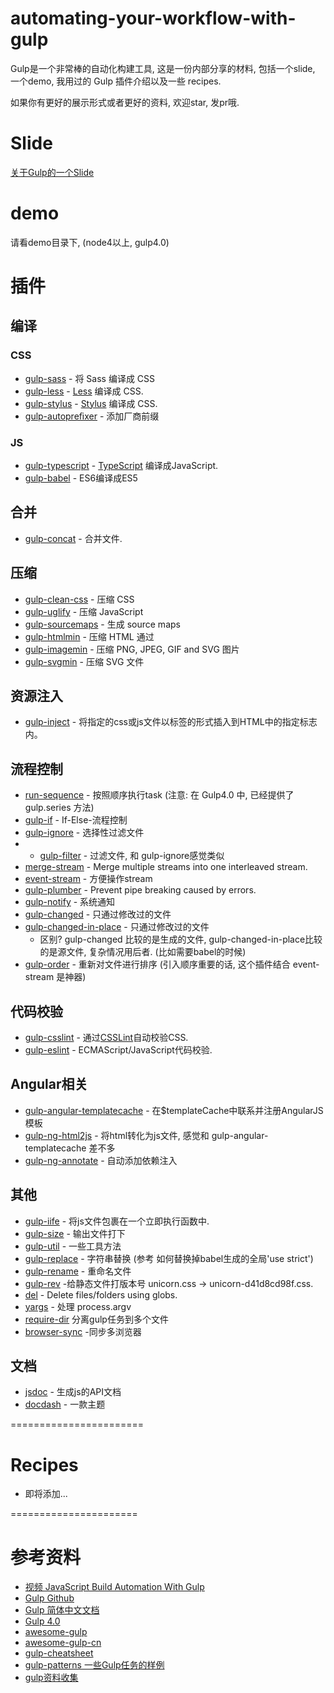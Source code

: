 # automating-your-workflow-with-gulp

Gulp是一个非常棒的自动化构建工具, 这是一份内部分享的材料, 包括一个slide, 一个demo, 我用过的 Gulp 插件介绍以及一些 recipes.

如果你有更好的展示形式或者更好的资料, 欢迎star, 发pr哦.

# Slide

[关于Gulp的一个Slide](http://slides.com/xy2/gulp/fullscreen)

# demo

请看demo目录下, (node4以上, gulp4.0)


# 插件

## 编译

### CSS
* [gulp-sass](https://github.com/dlmanning/gulp-sass) - 将 Sass 编译成 CSS
* [gulp-less](https://github.com/plus3network/gulp-less) - [Less](https://github.com/less/less.js) 编译成 CSS.
* [gulp-stylus](https://github.com/stevelacy/gulp-stylus) - [Stylus](https://github.com/stylus/stylus) 编译成 CSS.
* [gulp-autopreﬁxer](https://github.com/sindresorhus/gulp-autoprefixer) - 添加厂商前缀

### JS
* [gulp-typescript](https://github.com/ivogabe/gulp-typescript) - [TypeScript](https://github.com/Microsoft/TypeScript) 编译成JavaScript.
* [gulp-babel](https://github.com/babel/gulp-babel) - ES6编译成ES5 

## 合并
* [gulp-concat](https://github.com/contra/gulp-concat) - 合并文件.

## 压缩
* [gulp-clean-css](https://github.com/scniro/gulp-clean-css) - 压缩 CSS 
* [gulp-uglify](https://github.com/terinjokes/gulp-uglify) - 压缩 JavaScript 
* [gulp-sourcemaps](https://github.com/floridoo/gulp-sourcemaps) - 生成 source maps
* [gulp-htmlmin](https://github.com/jonschlinkert/gulp-htmlmin) - 压缩 HTML 通过 
* [gulp-imagemin](https://github.com/sindresorhus/gulp-imagemin) - 压缩 PNG, JPEG, GIF and SVG 图片 
* [gulp-svgmin](https://github.com/ben-eb/gulp-svgmin) - 压缩 SVG 文件


## 资源注入
* [gulp-inject](https://github.com/klei/gulp-inject) - 将指定的css或js文件以标签的形式插入到HTML中的指定标志内。

## 流程控制

* [run-sequence](https://github.com/OverZealous/run-sequence) - 按照顺序执行task (注意: 在 Gulp4.0 中, 已经提供了 gulp.series 方法)
* [gulp-if](https://github.com/robrich/gulp-if) - If-Else-流程控制
* [gulp-ignore](https://github.com/robrich/gulp-ignore) - 选择性过滤文件
* * [gulp-filter](https://github.com/sindresorhus/gulp-filter) - 过滤文件, 和 gulp-ignore感觉类似
* [merge-stream](https://github.com/grncdr/merge-stream) - Merge multiple streams into one interleaved stream.
* [event-stream](https://github.com/dominictarr/event-stream) - 方便操作stream
* [gulp-plumber](https://github.com/floatdrop/gulp-plumber) - Prevent pipe breaking caused by errors.
* [gulp-notify](https://github.com/mikaelbr/gulp-notify) - 系统通知
* [gulp-changed](https://github.com/sindresorhus/gulp-changed) - 只通过修改过的文件
* [gulp-changed-in-place](https://github.com/alexgorbatchev/gulp-changed-in-place) - 只通过修改过的文件
	- 区别? gulp-changed 比较的是生成的文件, gulp-changed-in-place比较的是源文件, 复杂情况用后者. (比如需要babel的时候)
* [gulp-order](https://github.com/sirlantis/gulp-order) - 重新对文件进行排序 (引入顺序重要的话, 这个插件结合 event-stream 是神器)


## 代码校验
* [gulp-csslint](https://www.npmjs.com/package/gulp-csslint) - 通过[CSSLint](https://github.com/CSSLint/csslint)自动校验CSS.
* [gulp-eslint](https://github.com/adametry/gulp-eslint) - ECMAScript/JavaScript代码校验.

## Angular相关
* [gulp-angular-templatecache](https://github.com/miickel/gulp-angular-templatecache) - 在$templateCache中联系并注册AngularJS模板
* [gulp-ng-html2js](https://github.com/marklagendijk/gulp-ng-html2js) - 将html转化为js文件, 感觉和 gulp-angular-templatecache 差不多
* [gulp-ng-annotate](https://github.com/Kagami/gulp-ng-annotate) - 自动添加依赖注入

## 其他
* [gulp-iife](https://github.com/mariusschulz/gulp-iife) - 将js文件包裹在一个立即执行函数中.
* [gulp-size](https://github.com/sindresorhus/gulp-size) - 输出文件打下
* [gulp-util](https://github.com/gulpjs/gulp-util) - 一些工具方法
* [gulp-replace](https://github.com/lazd/gulp-replace) - 字符串替换 (参考 如何替换掉babel生成的全局'use strict')
* [gulp-rename](https://github.com/hparra/gulp-rename) - 重命名文件
* [gulp-rev](https://github.com/sindresorhus/gulp-rev) -给静态文件打版本号 unicorn.css → unicorn-d41d8cd98f.css.
* [del](https://github.com/sindresorhus/del) - Delete files/folders using globs.
* [yargs](https://github.com/yargs/yargs) - 处理 process.argv
* [require-dir](https://github.com/aseemk/requireDir) 分离gulp任务到多个文件
* [browser-sync](https://github.com/BrowserSync/browser-sync) -同步多浏览器

## 文档
* [jsdoc](https://github.com/jsdoc3/jsdoc) - 生成js的API文档
* [docdash](https://github.com/clenemt/docdash) - 一款主题 



=======================

# Recipes

+ 即将添加...

======================

# 参考资料

+ [视频 JavaScript Build Automation With Gulp](pan.baidu.com/s/1i56ObbB)
+ [Gulp Github](https://github.com/gulpjs/gulp)
+ [Gulp 简体中文文档](https://github.com/lisposter/gulp-docs-zh-cn)
+ [Gulp 4.0](https://github.com/gulpjs/gulp/blob/4.0/docs/API.md)
+ [awesome-gulp](https://github.com/alferov/awesome-gulp)
+ [awesome-gulp-cn](https://github.com/Pines-Cheng/awesome-gulp-cn)
+ [gulp-cheatsheet](https://github.com/osscafe/gulp-cheatsheet)
+ [gulp-patterns 一些Gulp任务的样例](https://github.com/johnpapa/gulp-patterns)
+ [gulp资料收集](https://github.com/Platform-CUF/use-gulp)
